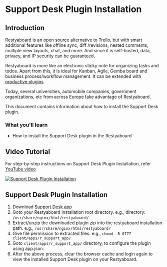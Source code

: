 # Support Desk Plugin Installation

## Introduction

[Restyaboard](https://restya.com/board) is an open source alternative to Trello, but with smart additional features like offline sync, diff /revisions, nested comments, multiple view layouts, chat, and more. And since it is self-hosted, data, privacy, and IP security can be guaranteed.

Restyaboard is more like an electronic sticky note for organizing tasks and todos. Apart from this, it is ideal for Kanban, Agile, Gemba board and business process/workflow management. It can be extended with [productive plugins](https://restya.com/board/apps "productive plugins")

Today, several universities, automobile companies, government organizations, etc from across Europe take advantage of Restyaboard.

This document contains information about how to install the Support Desk plugin.

### What you'll learn

*   How to install the Support Desk plugin in the Restyaboard

## Video Tutorial

For step-by-step instructions on Support Desk Plugin Installation, refer [YouTube video](https://www.youtube.com/watch?v=8Adlx13YKmM "Watch video on Support Desk Plugin Installation")

[![Support Desk Plugin Installation](support_plugin_installation.png)](http://www.youtube.com/watch?v=8Adlx13YKmM "Watch video on Support Desk Plugin Installation")  

## Support Desk Plugin Installation

1.  Download [Support Desk app](https://restya.com/board/apps/r_support_app "Support Desk app")
2.  Goto your Restyaboard installation root directory. e.g., directory: `/usr/share/nginx/html/restyaboard/`
3.  Extract/unzip the downloaded plugin zip into the restyaboard installation path. e.g., `/usr/share/nginx/html/restyaboard/`
4.  Give file permission to extracted files. e.g., `chmod -R 0777 client/apps/r_support_app/`
5.  Goto `client/apps/r_support_app/` directory, to configure the plugin using app.json.
6.  After the above process, clear the browser cache and login again to view the installed Support Desk plugin on your Restyaboard.